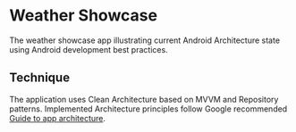 Weather Showcase
=========================

The weather showcase app illustrating current Android Architecture state using Android development best
practices.

Technique
------------

The application uses Clean Architecture based on MVVM and Repository patterns. Implemented
Architecture principles follow Google recommended [Guide to app architecture](https://developer.android.com/jetpack/docs/guide).

